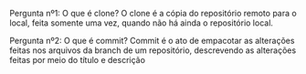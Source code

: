 Pergunta nº1: O que é clone?
O clone é a cópia do repositório remoto para o local, feita somente uma vez, 
quando não há ainda o repositório local.

Pergunta nº2: O que é commit?
Commit é o ato de empacotar as alterações feitas nos arquivos da branch de um repositório, 
descrevendo as alterações feitas por meio do título e descrição

